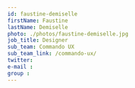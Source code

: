 ```yaml
---
id: faustine-demiselle
firstName: Faustine
lastName: Demiselle
photo: ./photos/faustine-demiselle.jpg
job_title: Designer
sub_team: Commando UX
sub_team_link: /commando-ux/
twitter:
e-mail :
group :
---
```

